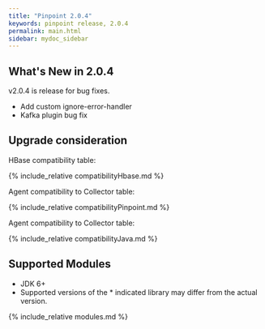 ```yaml
---
title: "Pinpoint 2.0.4"
keywords: pinpoint release, 2.0.4
permalink: main.html
sidebar: mydoc_sidebar
---
```


## What's New in 2.0.4

v2.0.4 is release for bug fixes.

 - Add custom ignore-error-handler
 - Kafka plugin bug fix

## Upgrade consideration

HBase compatibility table:

{% include_relative compatibilityHbase.md %}

Agent compatibility to Collector table:

{% include_relative compatibilityPinpoint.md %}

Agent compatibility to Collector table:

{% include_relative compatibilityJava.md %}

## Supported Modules

* JDK 6+
* Supported versions of the \* indicated library may differ from the actual version.

{% include_relative modules.md %}


